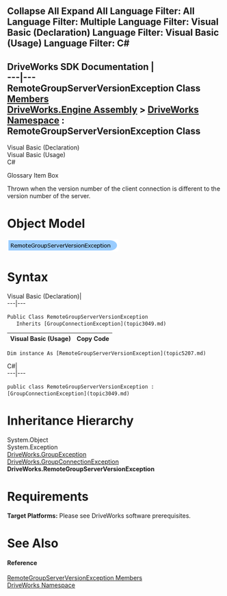        

 Collapse All Expand All  Language Filter: All  Language Filter: Multiple  Language Filter: Visual Basic (Declaration) Language Filter: Visual Basic (Usage) Language Filter: C#  
---  
DriveWorks SDK Documentation  |   
---|---  
RemoteGroupServerVersionException Class   
[Members](topic5208.md)   
[DriveWorks.Engine Assembly](topic2156.md) > [DriveWorks Namespace](topic2159.md) : RemoteGroupServerVersionException Class  
---  
  
Visual Basic (Declaration)    
Visual Basic (Usage)    
C# 

Glossary Item Box

Thrown when the version number of the client connection is different to the version number of the server. 

# Object Model

![](dotnetdiagramimages/image257.png)

# Syntax

Visual Basic (Declaration)|   
---|---  
      
    
    Public Class RemoteGroupServerVersionException 
       Inherits [GroupConnectionException](topic3049.md)  
  
Visual Basic (Usage)| Copy Code  
---|---  
      
    
    Dim instance As [RemoteGroupServerVersionException](topic5207.md)  
  
C#|   
---|---  
      
    
    public class RemoteGroupServerVersionException : [GroupConnectionException](topic3049.md)   
  
# Inheritance Hierarchy

System.Object  
System.Exception  
[DriveWorks.GroupException](topic3160.md)  
[DriveWorks.GroupConnectionException](topic3049.md)  
**DriveWorks.RemoteGroupServerVersionException**  


# Requirements

**Target Platforms:** Please see DriveWorks software prerequisites.

# See Also

#### Reference

[RemoteGroupServerVersionException Members](topic5208.md)   
[DriveWorks Namespace](topic2159.md)


